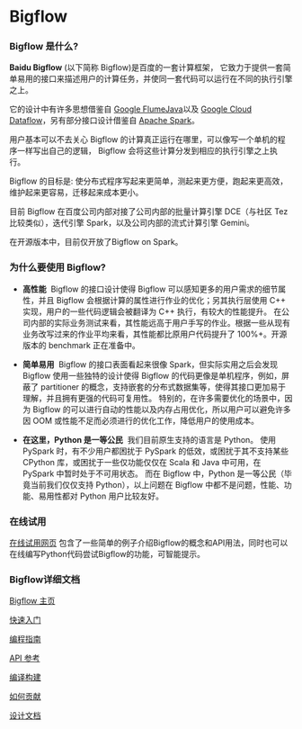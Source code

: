 # Bigflow

### Bigflow 是什么?

**Baidu Bigflow** (以下简称 Bigflow)是百度的一套计算框架， 它致力于提供一套简单易用的接口来描述用户的计算任务，并使同一套代码可以运行在不同的执行引擎之上。

它的设计中有许多思想借鉴自 [Google FlumeJava](http://pages.cs.wisc.edu/~akella/CS838/F12/838-CloudPapers/FlumeJava.pdf)以及 [Google Cloud Dataflow](https://github.com/GoogleCloudPlatform/DataflowJavaSDK/)，另有部分接口设计借鉴自 [Apache Spark](http://spark.apache.org/)。

用户基本可以不去关心 Bigflow 的计算真正运行在哪里，可以像写一个单机的程序一样写出自己的逻辑， Bigflow 会将这些计算分发到相应的执行引擎之上执行。

Bigflow 的目标是: 使分布式程序写起来更简单，测起来更方便，跑起来更高效，维护起来更容易，迁移起来成本更小。

目前 Bigflow 在百度公司内部对接了公司内部的批量计算引擎 DCE（与社区 Tez 比较类似），迭代引擎 Spark，以及公司内部的流式计算引擎 Gemini。

在开源版本中，目前仅开放了Bigflow on Spark。

### 为什么要使用 Bigflow?

* **高性能**
  Bigflow 的接口设计使得 Bigflow 可以感知更多的用户需求的细节属性，并且 Bigflow 会根据计算的属性进行作业的优化；另其执行层使用 C++ 实现，用户的一些代码逻辑会被翻译为 C++ 执行，有较大的性能提升。
 在公司内部的实际业务测试来看，其性能远高于用户手写的作业。根据一些从现有业务改写过来的作业平均来看，其性能都比原用户代码提升了 100%+。开源版本的 benchmark 正在准备中。

* **简单易用**
  Bigflow 的接口表面看起来很像 Spark，但实际实用之后会发现 Bigflow 使用一些独特的设计使得 Bigflow 的代码更像是单机程序，例如，屏蔽了 partitioner 的概念，支持嵌套的分布式数据集等，使得其接口更加易于理解，并且拥有更强的代码可复用性。
 特别的，在许多需要优化的场景中，因为 Bigflow 的可以进行自动的性能以及内存占用优化，所以用户可以避免许多因 OOM 或性能不足而必须进行的优化工作，降低用户的使用成本。

* **在这里，Python 是一等公民**
  我们目前原生支持的语言是 Python。
 使用 PySpark 时，有不少用户都困扰于 PySpark 的低效，或困扰于其不支持某些 CPython 库，或困扰于一些仅功能仅仅在 Scala 和 Java 中可用，在 PySpark 中暂时处于不可用状态。
 而在 Bigflow 中，Python 是一等公民（毕竟当前我们仅仅支持 Python），以上问题在 Bigflow 中都不是问题，性能、功能、易用性都对 Python 用户比较友好。

### 在线试用
[在线试用网页](http://180.76.236.159:8732/?token=e347f1e762cdcfb63bd3682781260f2fdbc4862592fd38f8) 包含了一些简单的例子介绍Bigflow的概念和API用法，同时也可以在线编写Python代码尝试Bigflow的功能，可智能提示。

### Bigflow详细文档

[Bigflow 主页](http://bigflow.cloud)

[快速入门](http://bigflow.cloud/zh/quickstart.html)

[编程指南](http://bigflow.cloud/zh/guide.html)

[API 参考](http://bigflow.cloud/zh/rst/modules.html)

[编译构建](http://bigflow.cloud/zh/build.html)

[如何贡献](http://bigflow.cloud/zh/contributing.html)

[设计文档](http://bigflow.cloud/zh/bigflow_design.html)

